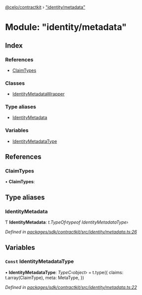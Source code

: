 [@celo/contractkit](../README.md) › ["identity/metadata"](_identity_metadata_.md)

# Module: "identity/metadata"

## Index

### References

* [ClaimTypes](_identity_metadata_.md#claimtypes)

### Classes

* [IdentityMetadataWrapper](../classes/_identity_metadata_.identitymetadatawrapper.md)

### Type aliases

* [IdentityMetadata](_identity_metadata_.md#identitymetadata)

### Variables

* [IdentityMetadataType](_identity_metadata_.md#const-identitymetadatatype)

## References

###  ClaimTypes

• **ClaimTypes**:

## Type aliases

###  IdentityMetadata

Ƭ **IdentityMetadata**: *t.TypeOf‹typeof IdentityMetadataType›*

*Defined in [packages/sdk/contractkit/src/identity/metadata.ts:26](https://github.com/celo-org/celo-monorepo/blob/master/packages/sdk/contractkit/src/identity/metadata.ts#L26)*

## Variables

### `Const` IdentityMetadataType

• **IdentityMetadataType**: *TypeC‹object›* = t.type({
  claims: t.array(ClaimType),
  meta: MetaType,
})

*Defined in [packages/sdk/contractkit/src/identity/metadata.ts:22](https://github.com/celo-org/celo-monorepo/blob/master/packages/sdk/contractkit/src/identity/metadata.ts#L22)*
